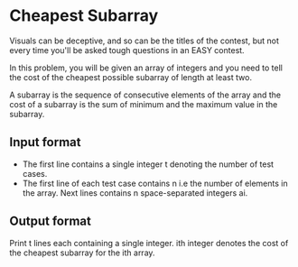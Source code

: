 # Cheapest Subarray

Visuals can be deceptive, and so can be the titles of the contest, but not every time you'll be asked tough questions in an EASY contest.

In this problem, you will be given an array of integers and you need to tell the cost of the cheapest possible subarray of length at least two.

A subarray is the sequence of consecutive elements of the array and the cost of a subarray is the sum of minimum and the maximum value in the subarray.

## Input format

- The first line contains a single integer t denoting the number of test cases.
- The first line of each test case contains n i.e the number of elements in the array. Next lines contains n space-separated integers ai.

## Output format

Print t lines each containing a single integer. ith integer denotes the cost of the cheapest subarray for the ith
array.
